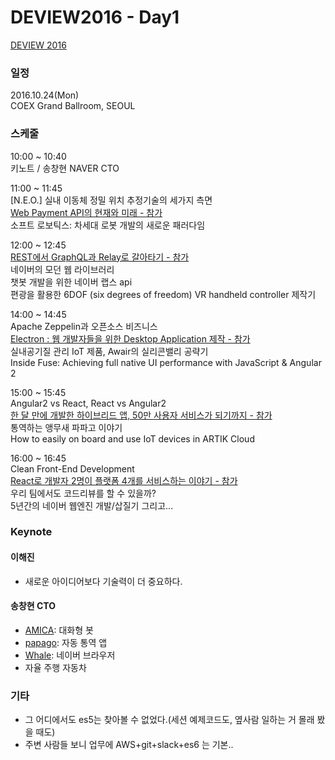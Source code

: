 # DEVIEW2016 - Day1
[DEVIEW 2016](https://deview.kr/2016/)  

### 일정
2016.10.24(Mon)  
COEX Grand Ballroom, SEOUL

### 스케줄
10:00 ~ 10:40  
키노트 / 송창현 NAVER CTO  

11:00 ~ 11:45  
[N.E.O.] 실내 이동체 정밀 위치 추정기술의 세가지 측면  
[Web Payment API의 현재와 미래 - 참가]()   
소프트 로보틱스: 차세대 로봇 개발의 새로운 패러다임  

12:00 ~ 12:45  
[REST에서 GraphQL과 Relay로 갈아타기 - 참가]()   
네이버의 모던 웹 라이브러리  
챗봇 개발을 위한 네이버 랩스 api  
편광을 활용한 6DOF (six degrees of freedom) VR handheld controller 제작기  

14:00 ~ 14:45  
Apache Zeppelin과 오픈소스 비즈니스  
[Electron : 웹 개발자들을 위한 Desktop Application 제작 - 참가]()  
실내공기질 관리 IoT 제품, Awair의 실리콘밸리 공략기  
Inside Fuse: Achieving full native UI performance with JavaScript & Angular 2  

15:00 ~ 15:45  
Angular2 vs React, React vs Angular2  
[한 달 만에 개발한 하이브리드 앱, 50만 사용자 서비스가 되기까지 - 참가]()  
통역하는 앵무새 파파고 이야기  
How to easily on board and use IoT devices in ARTIK Cloud  

16:00 ~ 16:45  
Clean Front-End Development  
[React로 개발자 2명이 플랫폼 4개를 서비스하는 이야기 - 참가]()  
우리 팀에서도 코드리뷰를 할 수 있을까?  
5년간의 네이버 웹엔진 개발/삽질기 그리고...  

### Keynote

#### 이해진
* 새로운 아이디어보다 기술력이 더 중요하다.

#### 송창현 CTO
* [AMICA](http://amica.ai/): 대화형 봇
* [papago](http://post.naver.com/viewer/postView.nhn?volumeNo=4769607&memberNo=32929683): 자동 통역 앱
* [Whale](http://whale.naver.com/): 네이버 브라우저
* 자율 주행 자동차

### 기타
* 그 어디에서도 es5는 찾아볼 수 없었다.(세션 예제코드도, 옆사람 일하는 거 몰래 봤을 때도)
* 주변 사람들 보니 업무에 AWS+git+slack+es6 는 기본..